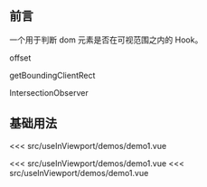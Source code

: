 ## 前言

一个用于判断 dom 元素是否在可视范围之内的 Hook。

offset

getBoundingClientRect

IntersectionObserver

<script setup>
  import Demo1 from '@/src/useInViewport/demos/demo1.vue'
</script>

## 基础用法

<<< src/useInViewport/demos/demo1.vue

<demo1 />

<<< src/useInViewport/demos/demo1.vue
<<< src/useInViewport/demos/demo1.vue
